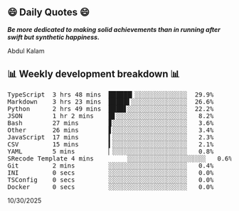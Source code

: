 ## 😄 Daily Quotes 😄

_**Be more dedicated to making solid achievements than in running after swift but synthetic happiness.**_

Abdul Kalam



## 📊 Weekly development breakdown 📊

<pre>TypeScript  3 hrs 48 mins  ██████▎░░░░░░░░░░░░░░  29.9%
Markdown    3 hrs 23 mins  █████▌░░░░░░░░░░░░░░░  26.6%
Python      2 hrs 49 mins  ████▋░░░░░░░░░░░░░░░░  22.2%
JSON        1 hr 2 mins    █▋░░░░░░░░░░░░░░░░░░░   8.2%
Bash        27 mins        ▊░░░░░░░░░░░░░░░░░░░░   3.6%
Other       26 mins        ▋░░░░░░░░░░░░░░░░░░░░   3.4%
JavaScript  17 mins        ▍░░░░░░░░░░░░░░░░░░░░   2.3%
CSV         15 mins        ▍░░░░░░░░░░░░░░░░░░░░   2.1%
YAML        5 mins         ▏░░░░░░░░░░░░░░░░░░░░   0.8%
SRecode Template 4 mins         ░░░░░░░░░░░░░░░░░░░░░   0.6%
Git         2 mins         ░░░░░░░░░░░░░░░░░░░░░   0.4%
INI         0 secs         ░░░░░░░░░░░░░░░░░░░░░   0.0%
TSConfig    0 secs         ░░░░░░░░░░░░░░░░░░░░░   0.0%
Docker      0 secs         ░░░░░░░░░░░░░░░░░░░░░   0.0%</pre>

10/30/2025